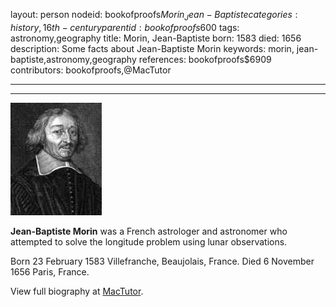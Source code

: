 layout: person
nodeid: bookofproofs$Morin_Jean-Baptiste
categories: history,16th-century
parentid: bookofproofs$600
tags: astronomy,geography
title: Morin, Jean-Baptiste
born: 1583
died: 1656
description: Some facts about Jean-Baptiste Morin
keywords: morin, jean-baptiste,astronomy,geography
references: bookofproofs$6909
contributors: bookofproofs,@MacTutor

---


---

![Morin_Jean-Baptiste.jpg](https://github.com/bookofproofs/bookofproofs.github.io/blob/main/_sources/_assets/images/portraits/Morin_Jean-Baptiste.jpg?raw=true)

**Jean-Baptiste Morin** was a French astrologer and astronomer who attempted to solve the longitude problem using lunar observations.

Born 23 February 1583 Villefranche, Beaujolais, France. Died 6 November 1656 Paris, France.


View full biography at [MacTutor](https://mathshistory.st-andrews.ac.uk/Biographies/Morin_Jean-Baptiste/).